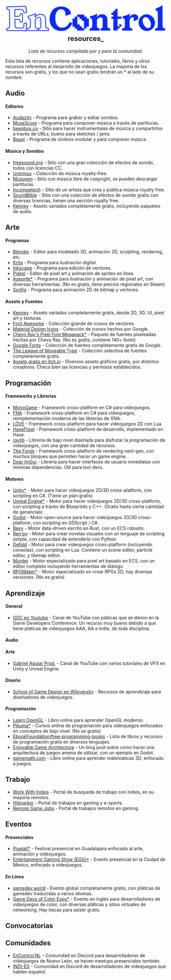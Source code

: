 <h2 align="center">
    <img src="./assets/logoblue.png">
    </a>
    resources_
</h2>

<p align="center">
  <i align="center">Lista de recursos compilada por y para la comunidad.</i>
</p>

Esta lista de recursos contiene aplicaciones, tutoriales, libros y otros recursos referentes al desarrollo de videojuegos. La mayoría de los recursos son gratis, y los que no sean gratis tendrán un * al lado de su nombre.

## Audio

<h4>Editores</h4>

- [Audacity](https://www.audacityteam.org/) - Programa para grabar y editar sonidos.
- [MuseScore](https://musescore.org/en) - Programa para componer música a través de partituras.
- [beepbox.co](https://www.beepbox.co/) - Sitio para hacer instrumentales de música y compartirlos a través de URLs, bueno para sketches / jams.
- [Beast](https://beast.testbit.eu/) - Programa de síntesis modular y para componer música.

<h4>Música y Sonidos</h4>

- [freesound.org](https://www.freesound.org/) - Sitio con una gran colección de efectos de sonido, todos con licencias CC.
- [Unminus](https://www.unminus.com/) - Colección de música royalty-free.
- [Musopen](https://musopen.org/) - Sitio con música libre de copyright, se pueden descargar partituras.
- [Incompetech](https://incompetech.com/music/royalty-free/) - Sitio de un artista que crea y pública música royalty free.
- [SoundBible](https://soundbible.com/royalty-free-sounds-1.html) - Sitio con una colección de efectos de sonido gratis con diversas licencias, tienen una sección royalty free.
- [Kenney](https://www.kenney.nl/) - Assets variados completamente gratis, incluyendo paquetes de audio.

## Arte

<h4>Programas</h4>

- [Blender](https://www.blender.org/) - Editor para modelado 3D, animación 2D, sculpting, rendering, etc.
- [Krita](https://krita.org/) - Programa para ilustración digital.
- [Inkscape](https://inkscape.org/es/) - Programa para edición de vectores.
- [Piskel](http://www.piskelapp.com/) - Editor de pixel art y animación de sprites en línea.
- [Aseprite*](https://www.aseprite.org/download/) - Programa para ilustración y animación de pixel art, con diversas herramientas. (No es gratis, tiene precios regionales en Steam)
- [Synfig](https://www.synfig.org/) - Programa para animación 2D de bitmap y vectores.

<h4>Assets y Fuentes</h4>

- [Kenney](https://www.kenney.nl/) - Assets variados completamente gratis, desde 2D, 3D, UI, pixel art y texturas.
- [Font Awesome](https://github.com/FortAwesome/Font-Awesome/) - Colección grande de iconos de vectores.
- [Material Design Icons](https://github.com/google/material-design-icons) - Colección de iconos hechos por Google.
- [Chevy Ray's Pixel Font Megapack*](https://chevyray.itch.io/pixel-font-megapack) - Paquete de fuentes pixeleadas hechas por Chevy Ray. (No es gratis, contiene 140+ fonts)
- [Google Fonts](https://www.google.com/fonts) - Colección de fuentes completamente gratis de Google.
- [The League of Moveable Type](https://www.theleagueofmoveabletype.com/) - Colección selectiva de fuentes completamente gratis.
- [Assets gratis en itch.io](https://itch.io/game-assets/free) - Diversos assets gráficos gratis, por distintos creadores. Checa bien las licencias y permisos establecidos.

## Programación

<h4>Frameworks y Librerias</h4>

- [MonoGame](https://monogame.net/) - Framework cross-platform en C# para videojuegos.
- [FNA](https://fna-xna.github.io/) - Framework cross-platform en C# para videojuegos, reimplementación moderna de las librerias de XNA.
- [LÖVE](https://www.love2d.org/) - Framework cross-platform para hacer videojuegos 2D con Lua.
- [HaxeFlixel](http://haxeflixel.com/) - Framework cross-platform de desarrollo, implementado en Haxe.
- [raylib](http://www.raylib.com/) - Librería de bajo nivel diseñada para disfrutar la programación de videojuegos, con una gran cantidad de recursos.
- [The Forge](https://github.com/ConfettiFX/The-Forge) - Framework cross-platform de rendering next-gen, con muchos bloques que permiten hacer un game engine.
- [Dear ImGui](https://github.com/ocornut/imgui) - Librería para hacer interfaces de usuario inmediatas con mínimas dependencias. Útil para tool devs.

<h4>Motores</h4>

- [Unity*](https://unity.com/download) - Motor para hacer videojuegos 2D/3D cross-platform, con scripting en C#. (Tiene un plan gratis)
- [Unreal Engine*](https://www.unrealengine.com/en-US) - Motor para hacer videojuegos 2D/3D cross-platform, con scripting a través de Blueprints y C++. (Gratis hasta cierta cantidad de ganancias)
- [Godot](https://godotengine.org/) - Motor open-source para hacer videojuegos 2D/3D cross-platform, con scripting en GDScript / C#.
- [Bevy](https://bevyengine.org/) - Motor data-driven escrito en Rust, con un ECS robusto.
- [Ren'py](https://www.renpy.org/) - Motor para crear novelas visuales con un lenguaje de scripting simple, con capacidad de extenderlo con Python.
- [Defold](https://defold.com/) - Motor para crear videojuegos cross-platform (incluyendo consolas), con scripting en Lua. Contiene un scene editor, particle editor, y tilemap editor.
- [Murder](https://github.com/isadorasophia/murder) - Motor especializado para pixel art basado en ECS, con un editor completo incluyendo herramientas de dialogo.
- [RPGMaker*](https://www.rpgmakerweb.com/downloads) - Motor especializado en crear RPGs 2D, hay diversas versiones. (No es gratis)

## Aprendizaje

<h4>General</h4>

- [GDC en Youtube](https://www.youtube.com/@Gdconf) - Canal de YouTube con pláticas que se dieron en la Game Developers Conference. Un recurso muy bueno debido a que tiene pláticas de videojuegos AAA, AA e Indie, de toda disciplina.

<h4>Audio</h4>

<h4>Arte</h4>

- [Gabriel Aguiar Prod.](https://www.youtube.com/@GabrielAguiarProd) - Canal de YouTube con varios tutoriales de VFX en Unity y Unreal Engine.
  
<h4>Diseño</h4>

- [School of Game Design en Wikiversity](https://en.wikiversity.org/wiki/School:Game_design) - Recursos de aprendizaje para diseñadores de videojuegos.
  
<h4>Programación</h4>

- [Learn OpenGL](https://learnopengl.com/) - Libro online para aprender OpenGL moderno.
- [Pikuma*](https://pikuma.com/) - Cursos online de programación para videojuegos enfocados en conceptos de bajo nivel. (No es gratis)
- [EbookFoundation/free-programming-books](https://github.com/EbookFoundation/free-programming-books) - Lista de libros y recursos de programación gratis en diversos lenguajes. 
- [Enjoyable Game Architecture](https://chickensoft.games/blog/game-architecture/) - Un blog post sobre como hacer una arquitectura de juegos amena de utilizar, con un ejemplo en Godot.
- [gamemath.com](https://gamemath.com/book/intro.html) - Libro online para aprender mátematicas 3D, enfocado a juegos.

## Trabajo

- [Work With Indies](https://workwithindies.com/) - Portal de busqueda de trabajo con indies, en su mayoría remotos.
- [Hitmarker](https://hitmarker.net/) - Portal de trabajos en gaming y e-sports.
- [Remote Game Jobs](https://remotegamejobs.com/) - Portal de trabajos remotos en gaming.

## Eventos

<h4>Presenciales</h4>

- [Pixelatl*](https://pixelatl.com/) - Festival presencial en Guadalajara enfocado al arte, animación y videojuegos. 
- [Entertainment Gaming Show (EGS)*](https://www.egsmexico.com/) - Evento presencial en la Ciudad de México, enfocado a videojuegos. 
  
<h4>En Línea</h4>

- [gamedev.world](https://gamedev.world/) - Evento global completamente gratis, con pláticas de gamedev traducidas a varios idiomas.
- [Game Devs of Color Expo*](https://www.gamedevsofcolorexpo.com/) - Evento en inglés para desarrolladores de videojuegos de color, con diversas pláticas y sitios virtuales de networking. Hay becas para asistir gratis.

## Convocatorias

## Comunidades

- [EnControl NL](https://discord.gg/E4hBYngQEv) - Comunidad en Discord para desarrolladores de videojuegos de Nuevo León, se hacen meetups presenciales también.
- [INDI-ES](https://discord.gg/Z9eyP8A) - Comunidad en Discord de desarrolladores de videojuegos que hablen español.